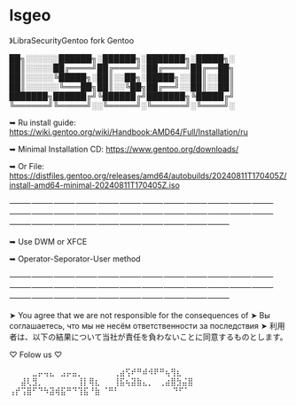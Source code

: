 # lsgeo
》LibraSecurityGentoo fork Gentoo

██╗░░░░░░██████╗░██████╗░███████╗░█████╗░
██║░░░░░██╔════╝██╔════╝░██╔════╝██╔══██╗
██║░░░░░╚█████╗░██║░░██╗░█████╗░░██║░░██║
██║░░░░░░╚═══██╗██║░░╚██╗██╔══╝░░██║░░██║
███████╗██████╔╝╚██████╔╝███████╗╚█████╔╝
╚══════╝╚═════╝░░╚═════╝░╚══════╝░╚════╝░

➥ Ru install guide: https://wiki.gentoo.org/wiki/Handbook:AMD64/Full/Installation/ru

➥ Minimal Installation CD: https://www.gentoo.org/downloads/

➥ Or File: https://distfiles.gentoo.org/releases/amd64/autobuilds/20240811T170405Z/install-amd64-minimal-20240811T170405Z.iso

⸻⸻⸻⸻⸻⸻⸻⸻⸻⸻⸻⸻⸻⸻⸻⸻⸻⸻⸻⸻⸻⸻⸻⸻⸻⸻⸻⸻⸻⸻⸻⸻⸻⸻

➥ Use DWM or XFCE

➥ Operator-Seporator-User method

⸻⸻⸻⸻⸻⸻⸻⸻⸻⸻⸻⸻⸻⸻⸻⸻⸻⸻⸻⸻⸻⸻⸻⸻⸻⸻⸻⸻⸻⸻⸻⸻⸻⸻


➤ You agree that we are not responsible for the consequences of
➤ Вы соглашаетесь, что мы не несём ответственности за последствия
➤ 利用者は、以下の結果について当社が責任を負わないことに同意するものとします。



♡ Folow us ♡


⠀⠀⠀⠀⣀⡤⢤⣄⠀⣠⡤⣤⡀⠀⠀⠀
⠀⠀⢀⣴⢫⠞⠛⠾⠺⠟⠛⢦⢻⣆⠀⠀
⠀⠀⣼⢇⣻⡀⠀⠀⠀⠀⠀⠀⢸⡇⢿⣆⠀
⠀⢸⣯⢦⣽⣷⣄⡀⠀⢀⣴⣿⣳⣬⣿⠀
⢠⡞⢩⣿⠋⠙⠳⣽⢾⣯⠛⠙⢹⣯⠘⣷
⠈⠛⠃⠀⠀⠀⠀⠀⠀⠀⠀⠀   ⠙⠋⠁⠀⠀
